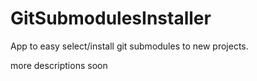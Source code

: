 # GitSubmodulesInstaller
App to easy select/install git submodules to new projects.

more descriptions soon
